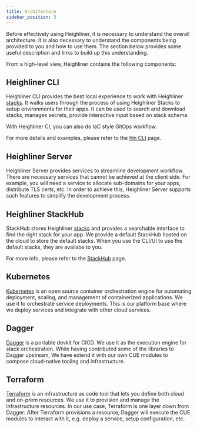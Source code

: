 ```yaml
---
title: Architecture
sidebar_position: 3
---
```


Before effectively using Heighliner, it is necessary to understand the overall architecture.
It is also necessary to understand the components being provided to you and how to use them.
The section below provides some useful description and links to build up this understanding.

From a high-level view, Heighliner contains the following components:

## Heighliner CLI

Heighliner CLI provides the best local experience to work with Heighliner [stacks]((/docs/overview/concepts#stack)).
It walks users through the process of using Heighliner Stacks to setup environments for their apps.
It can be used to search and download stacks, manages secrets, provide interactive input based on stack schema.

With Heighliner CI, you can also do IaC style GitOps workflow.

For more details and examples, please refer to the [hln CLI](/docs/cli/hln/overview) page.

## Heighliner Server

Heighliner Server provides services to streamline development workflow.
There are necessary services that cannot be achieved at the client side.
For example, you will need a service to allocate sub-domains for your apps, distribute TLS certs, etc.
In order to achieve this, Heighliner Server supports such features to simplify the development process.

## Heighliner StackHub

StackHub stores Heighliner [stacks](/docs/overview/concepts#stack) and provides a searchable interface to find the right stack for your app.
We provide a default StackHub hosted on the cloud to store the default stacks.
When you use the CLI/UI to use the default stacks, they are availabe to you.

For more info, please refer to the [StackHub](/docs/core_features/stacks/stackhub) page.

## Kubernetes

[Kubernetes](https://kubernetes.io/docs/home/) is an open source container orchestration engine for automating deployment, scaling, and management of containerized applications.
We use it to orchestrate service deployments.
This is our platform base where we deploy services and integrate with other cloud services.

## Dagger

[Dagger](https://docs.dagger.io/) is a portable devkit for CICD.
We use it as the execution engine for stack orchestration.
While having contributed some of the libraries to Dagger upstream, We have extend it with our own CUE modules to compose cloud-native tooling and infrastructure.

## Terraform

[Terraform](https://www.terraform.io/intro) is an infrastructure as code tool that lets you define both cloud and on-prem resources.
We use it to provision and manage the infrastructure resources.
In our use case, Terraform is one layer down from Dagger: After Terraform provisions a resource, Dagger will execute the CUE modules to interact with it, e.g. deploy a service, setup configuration, etc.

